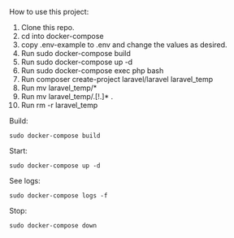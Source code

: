 How to use this project:

1. Clone this repo.
2. cd into docker-compose
3. copy .env-example to .env and change the values as desired.
3. Run sudo docker-compose build
4. Run sudo docker-compose up -d
5. Run sudo docker-compose exec php bash
6. Run composer create-project laravel/laravel laravel_temp
7. Run mv laravel_temp/*
8. Run mv laravel_temp/.[!.]* .
9. Run rm -r laravel_temp

Build:
```
sudo docker-compose build
```

Start:
```
sudo docker-compose up -d
```

See logs:
```
sudo docker-compose logs -f
```

Stop:
```
sudo docker-compose down
```
